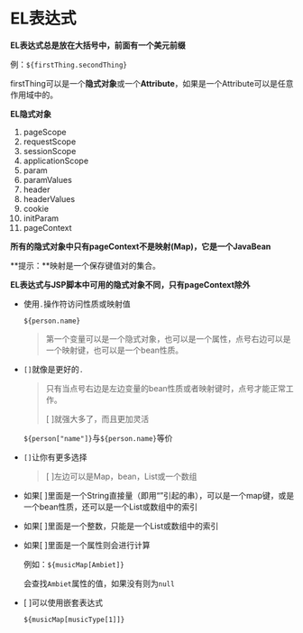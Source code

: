 # EL表达式

**EL表达式总是放在大括号中，前面有一个美元前缀**

例：`${firstThing.secondThing}`

firstThing可以是一个**隐式对象**或一个**Attribute**，如果是一个Attribute可以是任意作用域中的。

**EL隐式对象**

1. pageScope
2. requestScope
3. sessionScope
4. applicationScope
5. param
6. paramValues
7. header
8. headerValues
9. cookie
10. initParam
11. pageContext

**所有的隐式对象中只有pageContext不是映射(Map)，它是一个JavaBean**

**提示：**映射是一个保存键值对的集合。

**EL表达式与JSP脚本中可用的隐式对象不同，只有pageContext除外**

* 使用`.`操作符访问性质或映射值

  `${person.name}`

  > 第一个变量可以是一个隐式对象，也可以是一个属性，点号右边可以是一个映射键，也可以是一个bean性质。

* `[]`就像是更好的`.`

  > 只有当点号右边是左边变量的bean性质或者映射键时，点号才能正常工作。
  >
  > [ ]就强大多了，而且更加灵活

  `${person["name"]}`与`${person.name}`等价

* `[]`让你有更多选择

  > [ ]左边可以是Map，bean，List或一个数组

* 如果[ ]里面是一个String直接量（即用“”引起的串），可以是一个map键，或是一个bean性质，还可以是一个List或数组中的索引

* 如果[ ]里面是一个整数，只能是一个List或数组中的索引

* 如果[ ]里面是一个属性则会进行计算

  例如：`${musicMap[Ambiet]}`

  会查找`Ambiet`属性的值，如果没有则为`null`

* [ ]可以使用嵌套表达式

  `${musicMap[musicType[1]]}`

